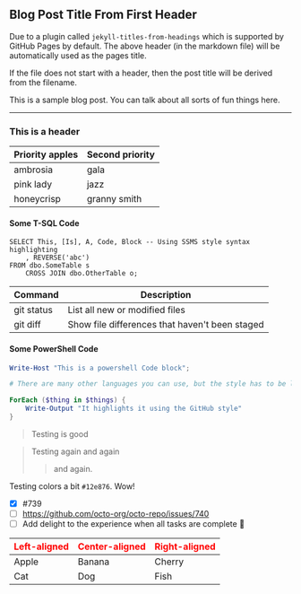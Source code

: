 ## Blog Post Title From First Header

Due to a plugin called `jekyll-titles-from-headings` which is supported by GitHub Pages by default. The above header (in the markdown file) will be automatically used as the pages title.

If the file does not start with a header, then the post title will be derived from the filename.

This is a sample blog post. You can talk about all sorts of fun things here.

---

### This is a header

| Priority apples | Second priority |
| --- | --- |
| ambrosia | gala |
| pink lady | jazz |
| honeycrisp | granny smith |

#### Some T-SQL Code

```tsql
SELECT This, [Is], A, Code, Block -- Using SSMS style syntax highlighting
    , REVERSE('abc')
FROM dbo.SomeTable s
    CROSS JOIN dbo.OtherTable o;
```

| Command | Description |
| --- | --- |
| git status | List all new or modified files |
| git diff | Show file differences that haven't been staged |

#### Some PowerShell Code

```powershell
Write-Host "This is a powershell Code block";

# There are many other languages you can use, but the style has to be loaded first

ForEach ($thing in $things) {
    Write-Output "It highlights it using the GitHub style"
}
```
>Testing is good

> Testing again
> and again
> > and again.

Testing colors a bit `#12e876`. Wow!

- [x] #739
- [ ] https://github.com/octo-org/octo-repo/issues/740
- [ ] Add delight to the experience when all tasks are complete :tada:

<!-- Raw HTML with inline CSS for the table -->
<table>
  <thead>
    <tr>
      <th style="color: red;">Left-aligned</th>
      <th style="color: red;">Center-aligned</th>
      <th style="color: red;">Right-aligned</th>
    </tr>
  </thead>
  <tbody>
    <tr>
      <td>Apple</td>
      <td>Banana</td>
      <td>Cherry</td>
    </tr>
    <tr>
      <td>Cat</td>
      <td>Dog</td>
      <td>Fish</td>
    </tr>
  </tbody>
</table>

